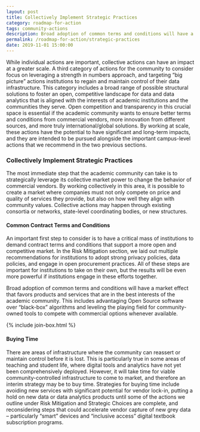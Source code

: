 ```yaml
---
layout: post
title: Collectively Implement Strategic Practices
category: roadmap-for-action
tags: community-actions
description: Broad adoption of common terms and conditions will have a market effect that favors products and services that are in the best interests of the academic community. This includes advantaging Open Source software over “black-box” algorithms and leveling the playing field for community-owned tools to compete with commercial options whenever available.
permalink: /roadmap-for-action/strategic-practices
date: 2019-11-01 15:00:00
---
```


While individual actions are important, collective actions can have an impact at a greater scale. A third category of actions for the community to consider focus on leveraging a strength in numbers approach, and targeting “big picture” actions institutions to regain and maintain control of their data infrastructure. This category includes a broad range of possible structural solutions to foster an open, competitive landscape for data and data analytics that is aligned with the interests of academic institutions and the communities they serve. Open competition and transparency in this crucial space is essential if the academic community wants to ensure better terms and conditions from commercial vendors, more innovation from different sources, and more truly international/global solutions. By working at scale, these actions have the potential to have significant and long-term impacts, and they are intended to be pursued alongside the important campus-level actions that we recommend in the two previous sections.

### Collectively Implement Strategic Practices

The most immediate step that the academic community can take is to strategically leverage its collective market power to change the behavior of commercial vendors. By working collectively in this area, it is possible to create a market where companies must not only compete on price and quality of services they provide, but also on how well they align with community values. Collective actions may happen through existing consortia or networks, state-level coordinating bodies, or new structures.

#### Common Contract Terms and Conditions

An important first step to consider is to have a critical mass of institutions to demand contract terms and conditions that support a more open and competitive market. In the Risk Mitigation section, we laid out multiple recommendations for institutions to adopt strong privacy policies, data policies, and engage in open procurement practices. All of these steps are important for institutions to take on their own, but the results will be even more powerful if institutions engage in these efforts together.

Broad adoption of common terms and conditions will have a market effect that favors products and services that are in the best interests of the academic community. This includes advantaging Open Source software over “black-box” algorithms and leveling the playing field for community-owned tools to compete with commercial options whenever available.

{% include join-box.html %}

#### Buying Time

There are areas of infrastructure where the community can reassert or maintain control before it is lost. This is particularly true in some areas of teaching and student life, where digital tools and analytics have not yet been comprehensively deployed. However, it will take time for viable community-controlled infrastructure to come to market, and therefore an interim strategy may be to buy time. Strategies for buying time include avoiding new services with significant potential for vendor lock-in, putting a hold on new data or data analytics products until some of the actions we outline under Risk Mitigation and Strategic Choices are complete, and reconsidering steps that could accelerate vendor capture of new grey data – particularly “smart” devices and “inclusive access” digital textbook subscription programs.
